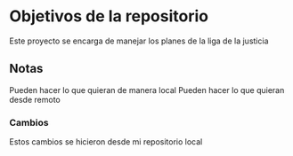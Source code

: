 # Objetivos de la repositorio

Este proyecto se encarga de manejar los planes de la liga de la justicia


## Notas
Pueden hacer lo que quieran de manera local
Pueden hacer lo que quieran desde remoto

### Cambios
Estos cambios se hicieron desde mi repositorio local
